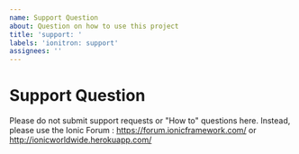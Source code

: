 ```yaml
---
name: Support Question
about: Question on how to use this project
title: 'support: '
labels: 'ionitron: support'
assignees: ''
---
```


# Support Question

Please do not submit support requests or "How to" questions here. Instead, please use the Ionic Forum : https://forum.ionicframework.com/ or http://ionicworldwide.herokuapp.com/
